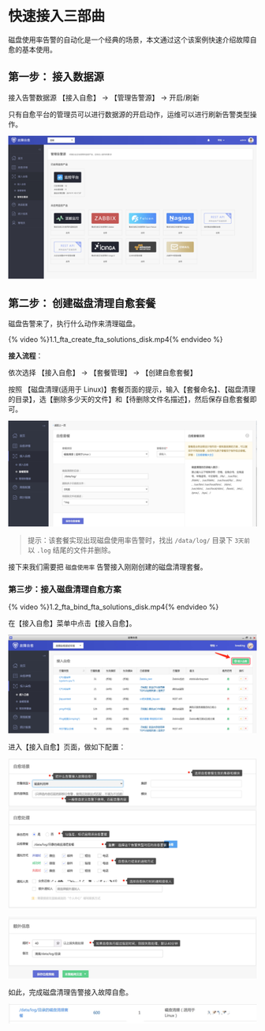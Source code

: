 # 快速接入三部曲

磁盘使用率告警的自动化是一个经典的场景，本文通过这个该案例快速介绍故障自愈的基本使用。 


## 第一步： 接入数据源

接入告警数据源 【接入自愈】 → 【管理告警源】  → 开启/刷新

只有自愈平台的管理员可以进行数据源的开启动作，运维可以进行刷新告警类型操作。

![-w2020](media/16052431658712.jpg)


## 第二步： 创建磁盘清理自愈套餐

磁盘告警来了，执行什么动作来清理磁盘。

{% video %}1.1_fta_create_fta_solutions_disk.mp4{% endvideo %}

**接入流程**：

依次选择 【接入自愈】 → 【套餐管理】  → 【创建自愈套餐】

按照 【磁盘清理(适用于 Linux)】套餐页面的提示，输入【套餐命名】、【磁盘清理的目录】，选【删除多少天的文件】和【待删除文件名描述】，然后保存自愈套餐即可。

![-w2020](../assets/14954426910835.jpg)

> 提示：该套餐实现出现磁盘使用率告警时，找出 `/data/log/` 目录下 `3天前` 以 `.log` 结尾的文件并删除。

接下来我们需要把 `磁盘使用率` 告警接入刚刚创建的磁盘清理套餐。

### 第三步：接入磁盘清理自愈方案

{% video %}1.2_fta_bind_fta_solutions_disk.mp4{% endvideo %}

在【接入自愈】菜单中点击【接入自愈】。

![-w2020](../assets/14954963492141.jpg)

进入【接入自愈】页面，做如下配置：

![-w2020](../assets/14955044310872.jpg)

![-w2020](../assets/14955045422350.jpg)

如此，完成磁盘清理告警接入故障自愈。

![-w2020](../assets/14955041094397.jpg)


